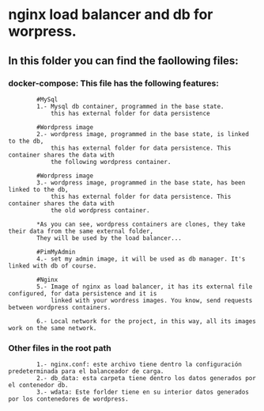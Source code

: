 # nginx load balancer and db for worpress.
## In this folder you can find the faollowing files:

### docker-compose: This file has the following features:
                
            #MySql
            1.- Mysql db container, programmed in the base state.
                this has external folder for data persistence
                
            #Wordpress image
            2.- wordpress image, programmed in the base state, is linked to the db,
                this has external folder for data persistence. This container shares the data with
                the following wordpress container.

            #Wordpress image
            3.- wordpress image, programmed in the base state, has been linked to the db,
                this has external folder for data persistence. This container shares the data with
                the old wordpress container.

            *As you can see, wordpress containers are clones, they take their data from the same external folder,
            They will be used by the load balancer...

            #PimMyAdmin
            4.- set my admin image, it will be used as db manager. It's linked with db of course.

            #Nginx
            5.- Image of nginx as load balancer, it has its external file configured, for data persistence and it is
                linked with your wordress images. You know, send requests between wordpress containers.

            6.- Local network for the project, in this way, all its images work on the same network.

### Other files in the root path
            1.- nginx.conf: este archivo tiene dentro la configuración predeterminada para el balanceador de carga.
            2.- db_data: esta carpeta tiene dentro los datos generados por el contenedor db.
            3.- wdata: Este forlder tiene en su interior datos generados por los contenedores de wordpress.
